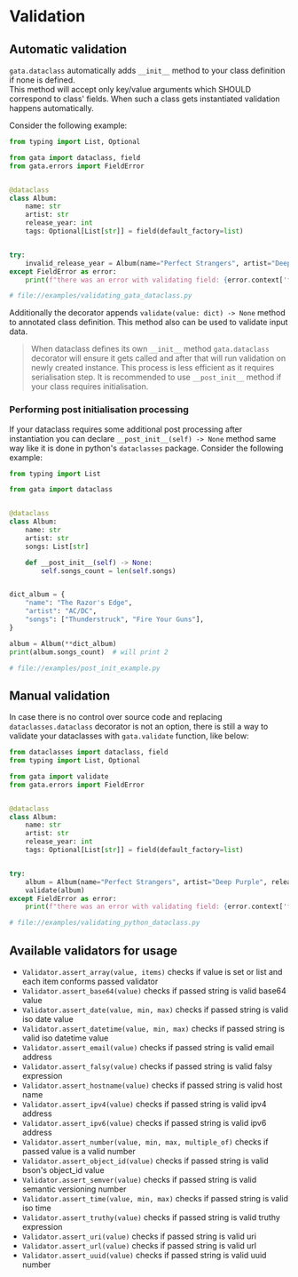 # Validation

## Automatic validation

`gata.dataclass` automatically adds `__init__` method to your class definition if none is defined.  
This method will accept only key/value arguments which SHOULD correspond to class' fields. When such a class
gets instantiated validation happens automatically. 

Consider the following example:
 
```python
from typing import List, Optional

from gata import dataclass, field
from gata.errors import FieldError


@dataclass
class Album:
    name: str
    artist: str
    release_year: int
    tags: Optional[List[str]] = field(default_factory=list)


try:
    invalid_release_year = Album(name="Perfect Strangers", artist="Deep Purple", release_year="1984")
except FieldError as error:
    print(f"there was an error with validating field: {error.context['field_name']}")

# file://examples/validating_gata_dataclass.py
```

Additionally the decorator appends `validate(value: dict) -> None` method to annotated class definition.
This method also can be used to validate input data.

> When dataclass defines its own `__init__` method `gata.dataclass` decorator will ensure it gets called
> and after that will run validation on newly created instance. This process is less efficient as it requires
> serialisation step. It is recommended to use `__post_init__` method if your class requires initialisation.


### Performing post initialisation processing

If your dataclass requires some additional post processing after instantiation you can declare `__post_init__(self) -> None`
method same way like it is done in python's `dataclasses` package. Consider the following example:

```python
from typing import List

from gata import dataclass


@dataclass
class Album:
    name: str
    artist: str
    songs: List[str]

    def __post_init__(self) -> None:
        self.songs_count = len(self.songs)


dict_album = {
    "name": "The Razor's Edge",
    "artist": "AC/DC",
    "songs": ["Thunderstruck", "Fire Your Guns"],
}

album = Album(**dict_album)
print(album.songs_count)  # will print 2

# file://examples/post_init_example.py
```

## Manual validation

In case there is no control over source code and replacing `dataclasses.dataclass` decorator is not an option, 
there is still a way to validate your dataclasses with `gata.validate` function, like below:

```python
from dataclasses import dataclass, field
from typing import List, Optional

from gata import validate
from gata.errors import FieldError


@dataclass
class Album:
    name: str
    artist: str
    release_year: int
    tags: Optional[List[str]] = field(default_factory=list)


try:
    album = Album(name="Perfect Strangers", artist="Deep Purple", release_year="1984")
    validate(album)
except FieldError as error:
    print(f"there was an error with validating field: {error.context['field_name']}")

# file://examples/validating_python_dataclass.py
```

## Available validators for usage

 - `Validator.assert_array(value, items)` checks if value is set or list and each item conforms passed validator
 - `Validator.assert_base64(value)` checks if passed string is valid base64 value
 - `Validator.assert_date(value, min, max)` checks if passed string is valid iso date value
 - `Validator.assert_datetime(value, min, max)` checks if passed string is valid iso datetime value
 - `Validator.assert_email(value)` checks if passed string is valid email address
 - `Validator.assert_falsy(value)` checks if passed string is valid falsy expression
 - `Validator.assert_hostname(value)` checks if passed string is valid host name
 - `Validator.assert_ipv4(value)` checks if passed string is valid ipv4 address
 - `Validator.assert_ipv6(value)` checks if passed string is valid ipv6 address
 - `Validator.assert_number(value, min, max, multiple_of)` checks if passed value is a valid number
 - `Validator.assert_object_id(value)` checks if passed string is valid bson's object_id value
 - `Validator.assert_semver(value)` checks if passed string is valid semantic versioning number
 - `Validator.assert_time(value, min, max)` checks if passed string is valid iso time
 - `Validator.assert_truthy(value)` checks if passed string is valid truthy expression
 - `Validator.assert_uri(value)` checks if passed string is valid uri
 - `Validator.assert_url(value)` checks if passed string is valid url
 - `Validator.assert_uuid(value)` checks if passed string is valid uuid number
